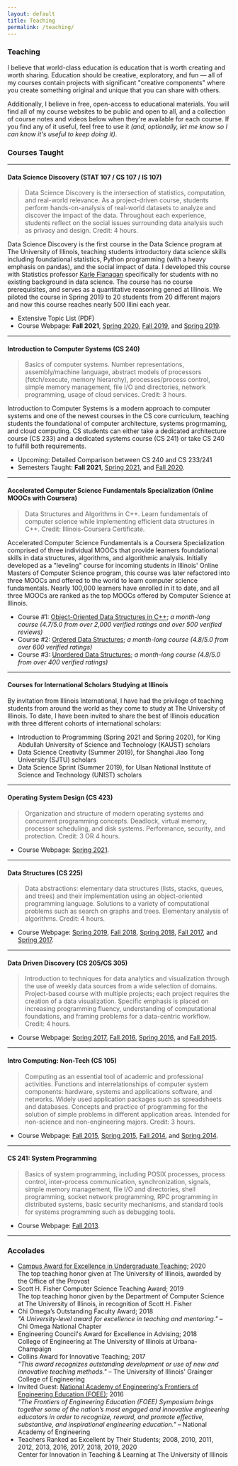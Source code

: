 ```yaml
---
layout: default
title: Teaching
permalink: /teaching/
---
```


### Teaching

I believe that world-class education is education that is worth creating and worth sharing.  Education should be creative, exploratory, and fun &mdash; all of my courses contain projects with significant &quot;creative components&quot; where you create something original and unique that you can share with others.

Additionally, I believe in free, open-access to educational materials.  You will find all of my course websites to be public and open to all, and a collection of course notes and videos below when they're available for each course.  If you find any of it useful, feel free to use it *(and, optionally, let me know so I can know it's useful to keep doing it)*.


### Courses Taught

<hr>

#### Data Science Discovery (STAT 107 / CS 107 / IS 107)

> Data Science Discovery is the intersection of statistics, computation, and real-world relevance. As a project-driven course, students perform hands-on-analysis of real-world datasets to analyze and discover the impact of the data. Throughout each experience, students reflect on the social issues surrounding data analysis such as privacy and design.  Credit: 4 hours.

Data Science Discovery is the first course in the Data Science program at The University of Illinois, teaching students introductory data science skills including foundational statistics, Python programming (with a heavy emphasis on pandas), and the social impact of data.  I developed this course with Statistics professor [Karle Flanagan](https://kflan.stat.illinois.edu/) specifically for students with no existing background in data science.  The course has no course prerequisites, and serves as a quantitative reasoning gened at Illinois.  We piloted the course in Spring 2019 to 20 students from 20 different majors and now this course reaches nearly 500 Illini each year.

- Extensive Topic List (PDF)
- Course Webpage: **Fall 2021**, [Spring 2020](http://courses.las.illinois.edu/spring2020/stat107/), [Fall 2019](http://courses.las.illinois.edu/fall2019/stat107/), and [Spring 2019](http://courses.las.illinois.edu/spring2019/stat107/).

<hr>

#### Introduction to Computer Systems (CS 240)

> Basics of computer systems. Number representations, assembly/machine language, abstract models of processors (fetch/execute, memory hierarchy), processes/process control, simple memory management, file I/O and directories, network programming, usage of cloud services.  Credit: 3 hours.

Introduction to Computer Systems is a modern approach to computer systems and one of the newest courses in the CS core curriculum, teaching students the foundational of computer architecture, systems progrmaming, and cloud computing.  CS students can either take a dedicated architecture course (CS 233) and a dedicated systems course (CS 241) or take CS 240 to fulfill both requirements.

- Upcoming: Detailed Comparison between CS 240 and CS 233/241
- Semesters Taught: **Fall 2021**, [Spring 2021](https://courses.engr.illinois.edu/cs240/sp2021/), and [Fall 2020](https://courses.engr.illinois.edu/cs240/fa2020/).

<hr>

#### Accelerated Computer Science Fundamentals Specialization (Online MOOCs with Coursera)

> Data Structures and Algorithms in C++. Learn fundamentals of computer science while implementing efficient data structures in C++.  Credit: Illinois-Coursera Certificate.

Accelerated Computer Science Fundamentals is a Coursera Specialization comprised of three individual MOOCs that provide learners foundational skills in data structures, algorithms, and algorithmic analysis.  Initially developed as a "leveling" course for incoming students in Illinois' Online Masters of Computer Science program, this course was later refactored into three MOOCs and offered to the world to learn computer science fundamentals.  Nearly 100,000 learners have enrolled in it to date, and all three MOOCs are ranked as the top MOOCs offered by Computer Science at Illinois.

<ul>
  <li>Course #1: <a href="https://www.coursera.org/learn/cs-fundamentals-1">Object-Oriented Data Structures in C++</a>; <i>a month-long course (4.7/5.0 from over 2,000 verified ratings and over 500 verified reviews)</i></li>
  <li>Course #2: <a href="https://www.coursera.org/learn/cs-fundamentals-2">Ordered Data Structures</a>; <i>a month-long course (4.8/5.0 from over 600 verified ratings)</i></li>
  <li>Course #3: <a href="https://www.coursera.org/learn/cs-fundamentals-3">Unordered Data Structures</a>; <i>a month-long course (4.8/5.0 from over 400 verified ratings)</i></li>
</ul>

<hr>

#### Courses for International Scholars Studying at Illinois

By invitation from Illinois International, I have had the privilege of teaching students from around the world as they come to study at The University of Illinois.  To date, I have been invited to share the best of Illinois education with three different cohorts of international scholars:

- Introduction to Programming (Spring 2021 and Spring 2020), for King Abdullah University of Science and Technology (KAUST) scholars
- Data Science Creativity (Summer 2019), for Shanghai Jiao Tong University (SJTU) scholars
- Data Science Sprint (Summer 2019), for Ulsan National Institute of Science and Technology (UNIST) scholars

<hr>

#### Operating System Design (CS 423)

> Organization and structure of modern operating systems and concurrent programming concepts. Deadlock, virtual memory, processor scheduling, and disk systems. Performance, security, and protection. Credit: 3 OR 4 hours.

- Course Webpage: [Spring 2021](https://courses.engr.illinois.edu/cs423/sp2021/).

<hr>

#### Data Structures (CS 225)

> Data abstractions: elementary data structures (lists, stacks, queues, and trees) and their implementation using an object-oriented programming language. Solutions to a variety of computational problems such as search on graphs and trees. Elementary analysis of algorithms. Credit: 4 hours.

- Course Webpage: <a href="https://courses.engr.illinois.edu/cs225/sp2019/">Spring 2019</a>, <a href="https://courses.engr.illinois.edu/cs225/fa2018/">Fall 2018</a>, <a href="https://courses.engr.illinois.edu/cs225/sp2018/">Spring 2018</a>, <a href="https://courses.engr.illinois.edu/cs225/fa2017/">Fall 2017</a>, and <a href="https://courses.engr.illinois.edu/cs225/sp2017/">Spring 2017</a>.

<hr>

#### Data Driven Discovery (CS 205/CS 305)

> Introduction to techniques for data analytics and visualization through the use of weekly data sources from a wide selection of domains. Project-based course with multiple projects; each project requires the creation of a data visualization. Specific emphasis is placed on increasing programming fluency, understanding of computational foundations, and framing problems for a data-centric workflow. Credit: 4 hours.

- Course Webpage: <a href="https://courses.engr.illinois.edu/cs199205/sp2017/">Spring 2017</a>, <a href="https://courses.engr.illinois.edu/cs199205/fa2016/">Fall 2016</a>, <a href="https://courses.engr.illinois.edu/cs199205/sp2016/">Spring 2016</a>, and <a href="https://courses.engr.illinois.edu/cs199205/fa2015/">Fall 2015</a>.

<hr>

#### Intro Computing: Non-Tech (CS 105)

> Computing as an essential tool of academic and professional activities. Functions and interrelationships of computer system components: hardware, systems and applications software, and networks. Widely used application packages such as spreadsheets and databases. Concepts and practice of programming for the solution of simple problems in different application areas. Intended for non-science and non-engineering majors. Credit: 3 hours.

- Course Webpage: <a href="https://courses.engr.illinois.edu/cs105/fa2015/">Fall 2015</a>, <a href="https://courses.engr.illinois.edu/cs105/sp2015/">Spring 2015</a>, <a href="https://courses.engr.illinois.edu/cs105/fa2014/">Fall 2014</a>, and <a href="https://courses.engr.illinois.edu/cs105/sp2014/">Spring 2014</a>.

<hr>

#### CS 241: System Programming

> Basics of system programming, including POSIX processes, process control, inter-process communication, synchronization, signals, simple memory management, file I/O and directories, shell programming, socket network programming, RPC programming in distributed systems, basic security mechanisms, and standard tools for systems programming such as debugging tools.

- Course Webpage: [Fall 2013](https://courses.engr.illinois.edu/cs241/fa2013/).

<hr>

### Accolades

<ul class="pub-list mt-1">
  <li>
    <a href="https://provost.illinois.edu/awards/campus-awards-honors/campus-awards-for-excellence-in-instruction/excellence-in-undergraduate-teaching/">Campus Award for Excellence in Undergraduate Teaching</a>; 2020
    <div class="pub-etc">
      The top teaching honor given at The University of Illinois, awarded by the Office of the Provost
    </div>
  </li>
  <li>
    Scott H. Fisher Computer Science Teaching Award; 2019
    <div class="pub-etc">
      The top teaching honor given by the Department of Computer Science at The University of Illinois, in recognition of Scott H. Fisher
    </div>
  </li>
  <li>
    Chi Omega’s Outstanding Faculty Award; 2018
    <div class="pub-etc">
      <i>&quot;A University-level award for excellence in teaching and mentoring.&quot;</i> &ndash; Chi Omega National Chapter
    </div>
  </li>
  <li>
    Engineering Council's Award for Excellence in Advising; 2018
    <div class="pub-etc">
      College of Engineering at The University of Illinois at Urbana-Champaign
    </div>
  </li>
  <li>
    Collins Award for Innovative Teaching; 2017
    <div class="pub-etc">
      <i>&quot;This award recognizes outstanding development or use of new and innovative teaching methods.&quot;</i> &ndash; The University of Illinois' Grainger College of Engineering
    </div>
  </li>
  <li>
    Invited Guest:
    <a href="https://www.naefoee.org/symposia/currentsymposium/17139/18685.aspx">National Academy of Engineering's Frontiers of Engineering Education (FOEE)</a>; 2016
    <div class="pub-etc">
      <i>&quot;The Frontiers of Engineering Education (FOEE) Symposium brings together some of the nation’s most engaged and innovative engineering educators in order to recognize, reward, and promote effective, substantive, and inspirational engineering education.&quot;</i> &ndash; National Academy of Engineering
    </div>
  </li>
  <li>
    Teachers Ranked as Excellent by Their Students; 2008, 2010, 2011, 2012, 2013, 2016, 2017, 2018, 2019, 2020
    <div class="pub-etc">
      Center for Innovation in Teaching &amp; Learning at The University of Illinois
    </div>
  </li>
</ul>
